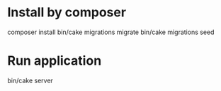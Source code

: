 # Install by composer
composer install
bin/cake migrations migrate
bin/cake migrations seed

# Run application
bin/cake server

